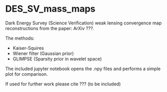 # DES_SV_mass_maps
Dark Energy Survey (Science Verification) weak lensing convergence map reconstructions from the paper: ArXiv ???.

The methods:
- Kaiser-Squires
- Wiener filter (Gaussian prior)
- GLIMPSE (Sparsity prior in wavelet space)

The included jupyter notebook opens the .npy files and performs a simple plot for comparison.

If used for further work please cite ??? (to be included)
